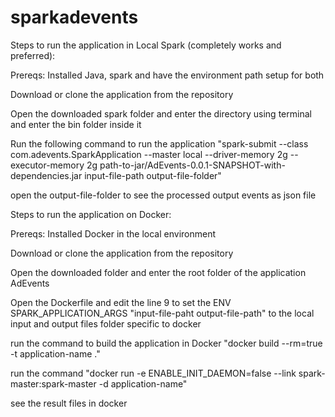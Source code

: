 # sparkadevents
Steps to run the application in Local Spark (completely works and preferred):

Prereqs: Installed Java, spark and have the environment path setup for both

Download or clone the application from the repository

Open the downloaded spark folder and enter the directory using terminal and enter the bin folder inside it

Run the following command to run the application "spark-submit --class com.adevents.SparkApplication --master local --driver-memory 2g --executor-memory 2g path-to-jar/AdEvents-0.0.1-SNAPSHOT-with-dependencies.jar input-file-path output-file-folder"

open the output-file-folder to see the processed output events as json file

Steps to run the application on Docker:

Prereqs: Installed Docker in the local environment

Download or clone the application from the repository

Open the downloaded folder and enter the root folder of the application AdEvents

Open the Dockerfile and edit the line 9 to set the ENV SPARK_APPLICATION_ARGS "input-file-paht output-file-path" to the local input and output files folder specific to docker

run the command to build the application in Docker "docker build --rm=true -t application-name ."

run the command "docker run -e ENABLE_INIT_DAEMON=false --link spark-master:spark-master -d application-name"

see the result files in docker
